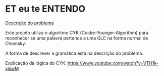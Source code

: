 # ET eu te ENTENDO

[Descrição do problema](https://github.com/hmhallan/et-eu-te-entendo/blob/master/problema.md)

Este projeto utiliza o algoritmo CYK (Cocke-Younger-Algorithm) para reconhecer se uma palavra pertence a uma GLC na forma normal de Chomsky.

A forma de descrever a gramática está na descrição do problema.

Explicação da lógica do CYK:
https://www.youtube.com/watch?v=VTH1k-xiswM

